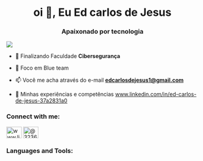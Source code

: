 <h1 align="center">oi 👋, Eu Ed carlos de Jesus</h1>
<h3 align="center">Apaixonado por tecnologia</h3>
<a href="www.linkedin.com/in/ed-carlos-de-jesus-37a2831a0"><img src="https://img.shields.io/badge/-LinkedIn-0072b1?&style=for-the-badge&logo=linkedin&logoColor=white" /></a>

- 🌱 Finalizando Faculdade **Cibersegurança**

- 💬 Foco em Blue team  

- 📫 Você me acha através do e-mail **edcarlosdejesus1@gmail.com**

- 📄 Minhas experiências e competências www.linkedin.com/in/ed-carlos-de-jesus-37a2831a0

<h3 align="left">Connect with me:</h3>
<p align="left">
<a href="www.linkedin.com/in/ed-carlos-de-jesus-37a2831a0" target="blank"><img align="center" src="https://raw.githubusercontent.com/rahuldkjain/github-profile-readme-generator/master/src/images/icons/Social/linked-in-alt.svg" alt="www.linkedin.com/in/ed-carlos-de-jesus-37a2831a0" height="30" width="40" /></a>
<a href="https://instagram.com/@3236ed" target="blank"><img align="center" src="https://raw.githubusercontent.com/rahuldkjain/github-profile-readme-generator/master/src/images/icons/Social/instagram.svg" alt="@3236ed" height="30" width="40" /></a>
</p>

<h3 align="left">Languages and Tools:</h3>
<p > </p> 

<!---
<p><img align="center" src="https://github-readme-stats.vercel.app/api/top-langs?username=edcarlosdejesus&show_icons=true&locale=en&layout=compact" alt="edcarlosdejesus" /></p>


- 👋 Hi, Eu sou Edcarlos de Jesus
- 👀 I’m interested in Tecnologia / Analise de Dados
- 🌱 I’m currently learning Analise de Dados
- 💞️ I’m looking to collaborate on ...
- 📫 How to reach me ...
- 😄 Pronouns: ...
- ⚡ Fun fact: ...


EdcarlosdeJesus/EdcarlosdeJesus is a ✨ special ✨ repository because its `README.md` (this file) appears on your GitHub profile.
You can click the Preview link to take a look at your changes.
--->
